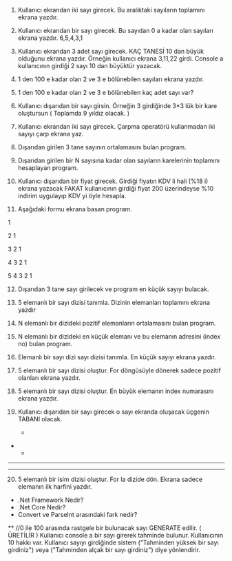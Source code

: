 ﻿1) Kullanıcı ekrandan iki sayı girecek. Bu aralıktaki sayıların toplamını ekrana yazdır.
2) Kullanıcı ekrandan bir sayı girecek. Bu sayıdan 0 a kadar olan sayıları ekrana yazdır. 6,5,4,3,1
3) Kullanıcı ekrandan 3 adet sayı girecek. KAÇ TANESİ 10 dan büyük olduğunu ekrana yazdır. Örneğin kullanıcı ekrana 3,11,22 girdi. Console a kullanıcının girdiği 2 sayı 10 dan büyüktür yazacak.

4) 1 den 100 e kadar olan 2 ve 3 e bölünebilen sayıları ekrana yazdır.
5) 1 den 100 e kadar olan 2 ve 3 e bölünebilen kaç adet sayı var?
6) Kullanıcı dışarıdan bir sayı girsin. Örneğin 3 girdiğinde 3*3 lük bir kare oluştursun ( Toplamda 9 yıldız olacak. )

7) Kullanıcı ekrandan iki sayı girecek. Çarpma operatörü kullanmadan iki sayıyı çarp ekrana yaz.


8) Dışarıdan girilen 3 tane sayının ortalamasını bulan program.
9) Dışarıdan girilen bir N sayısına kadar olan sayıların karelerinin toplamını hesaplayan program.
10) Kullanıcı dışarıdan bir fiyat girecek. Girdiği fiyatın KDV li hali (%18 i) ekrana yazacak FAKAT kullanıcının girdiği fiyat 200 üzerindeyse %10 indirim uygulayıp KDV yi öyle hesapla.

11) Aşağıdaki formu ekrana basan program.  

1	 

2  1 

3  2  1 

4  3  2  1 

5  4  3  2  1

12) Dışarıdan 3 tane sayı girilecek ve program en küçük sayıyı bulacak.
13) 5 elemanlı bir sayı dizisi tanımla. Dizinin elemanları toplamını ekrana yazdır
14) N elemanlı bir dizideki pozitif elemanların ortalamasını bulan program.
15) N elemanlı bir dizideki en küçük elemanı ve bu elemanın adresini (index no) bulan program.
16) Elemanlı bir sayı dizi sayı dizisi tanımla. En küçük sayıyı ekrana yazdır.
17) 5 elemanlı bir sayı dizisi oluştur. For döngüsüyle dönerek sadece pozitif olanları ekrana yazdır.
18) 5 elemanlı bir sayı dizisi oluştur. En büyük elemanın index numarasını ekrana yazdır.
19) Kullanıcı dışarıdan bir sayı girecek o sayı ekranda oluşacak üçgenin TABANI olacak.

    *
   * *
  * * *
* * * * *

20) 5 elemanlı bir isim dizisi oluştur. For la dizide dön. Ekrana sadece elemanın ilk harfini yazdır.


* .Net Framework Nedir?
* .Net Core Nedir?
* Convert ve ParseInt arasındaki fark nedir?


**  //0 ile 100 arasında rastgele bir bulunacak sayı GENERATE edilir. ( ÜRETİLİR ) Kullanıcı console a bir sayı girerek tahminde bulunur. Kullanıcının 10 hakkı var. Kullanıcı sayıyı girdiğinde sistem ("Tahminden yüksek bir sayı girdiniz") veya ("Tahminden alçak bir sayı girdiniz") diye yönlendirir.

